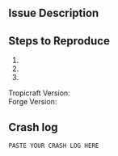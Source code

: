 ## Issue Description


## Steps to Reproduce
1)
2)
3)

Tropicraft Version:   
Forge Version:   
<!--TIP: Make sure the above lines have 3 spaces at the end-->

## Crash log
```
PASTE YOUR CRASH LOG HERE
```
